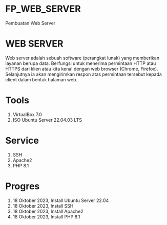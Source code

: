 # FP_WEB_SERVER
Pembuatan Web Server

# WEB SERVER
Web server adalah sebuah software (perangkat lunak) yang memberikan layanan berupa data. Berfungsi untuk menerima permintaan HTTP atau HTTPS dari klien atau kita kenal dengan web browser (Chrome, Firefox). Selanjutnya ia akan mengirimkan respon atas permintaan tersebut kepada client dalam bentuk halaman web.

# Tools
1. VirtualBox 7.0
2. ISO Ubuntu Server 22.04.03 LTS

# Service
1. SSH
2. Apache2
3. PHP 8.1

# Progres
1. 18 Oktober 2023,  Install Ubuntu Server 22.04
2. 18 Oktober 2023,  Install SSH
3. 18 Oktober 2023,  Install Apache2
4. 18 Oktober 2023,  Install PHP 8.1

